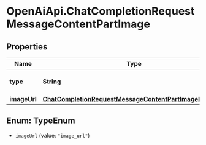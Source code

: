 # OpenAiApi.ChatCompletionRequestMessageContentPartImage

## Properties
Name | Type | Description | Notes
------------ | ------------- | ------------- | -------------
**type** | **String** | The type of the content part. | 
**imageUrl** | [**ChatCompletionRequestMessageContentPartImageImageUrl**](ChatCompletionRequestMessageContentPartImageImageUrl.md) |  | 

<a name="TypeEnum"></a>
## Enum: TypeEnum

* `imageUrl` (value: `"image_url"`)

